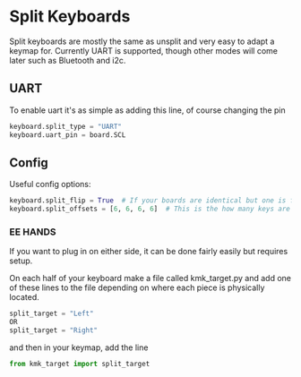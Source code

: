# Split Keyboards
Split keyboards are mostly the same as unsplit and very easy to adapt a keymap for. Currently
UART is supported, though other modes will come later such as Bluetooth and i2c.


## UART
To enable uart it's as simple as adding this line, of course changing the pin
```python
keyboard.split_type = "UART"
keyboard.uart_pin = board.SCL
```

## Config
Useful config options:
```python
keyboard.split_flip = True  # If your boards are identical but one is flipped, this option is for you 
keyboard.split_offsets = [6, 6, 6, 6]  # This is the how many keys are on each column on the target" half
```

### EE HANDS
If you want to plug in on either side, it can be done fairly easily but requires setup. 

On each half of your keyboard make a file called kmk_target.py and add one of these lines to the file
depending on where each piece is physically located.
```python
split_target = "Left"
OR
split_target = "Right"
```

and then in your keymap, add the line
```python
from kmk_target import split_target
```

